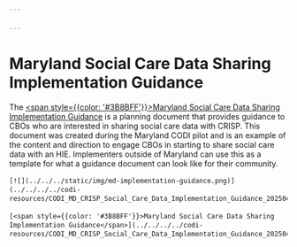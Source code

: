 ```yaml
---

---
```


# Maryland Social Care Data Sharing Implementation Guidance

The [<span style={{color: '#3B8BFF'}}>Maryland Social Care Data Sharing Implementation Guidance</span>](../../../../codi-resources/CODI_MD_CRISP_Social_Care_Data_Implementation_Guidance_20250422.pdf) is a planning document that provides guidance to CBOs who are interested in sharing social care data with CRISP. This document was created during the Maryland CODI pilot and is an example of the content and direction to engage CBOs in starting to share social care data with an HIE. Implementers outside of Maryland can use this as a template for what a guidance document can look like for their community.

<div style={{width: '250px' }}>

    [![](../../../static/img/md-implementation-guidance.png)](../../../../codi-resources/CODI_MD_CRISP_Social_Care_Data_Implementation_Guidance_20250422.pdf)

    [<span style={{color: '#3B8BFF'}}>Maryland Social Care Data Sharing Implementation Guidance</span>](../../../../codi-resources/CODI_MD_CRISP_Social_Care_Data_Implementation_Guidance_20250422.pdf)
</div>